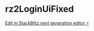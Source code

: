 # rz2LoginUiFixed

[Edit in StackBlitz next generation editor ⚡️](https://stackblitz.com/~/github.com/atkt1/rz2LoginUiFixed)